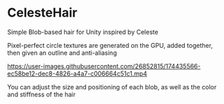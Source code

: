 # CelesteHair
Simple Blob-based hair for Unity inspired by Celeste

Pixel-perfect circle textures are generated on the GPU, added together, then given an outline and anti-aliasing

https://user-images.githubusercontent.com/26852815/174435566-ec58be12-dec8-4826-a4a7-c006664c51c1.mp4

You can adjust the size and positioning of each blob, as well as the color and stiffness of the hair
